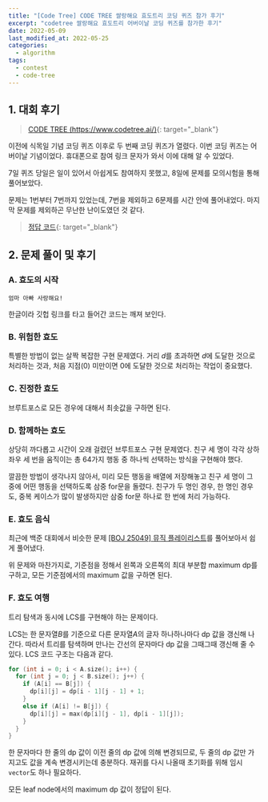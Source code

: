 ```yaml
---
title: "[Code Tree] CODE TREE 쌀랑해요 효도트리 코딩 퀴즈 참가 후기"
excerpt: "codetree 쌀랑해요 효도트리 어버이날 코딩 퀴즈를 참가한 후기"
date: 2022-05-09
last_modified_at: 2022-05-25
categories:
  - algorithm
tags:
  - contest
  - code-tree
---
```


## 1. 대회 후기

> [CODE TREE (https://www.codetree.ai/)](https://www.codetree.ai/){: target="_blank"}

이전에 식목일 기념 코딩 퀴즈 이후로 두 번째 코딩 퀴즈가 열렸다. 이번 코딩 퀴즈는 어버이날 기념이었다. 휴대폰으로 참여 링크 문자가 와서 이에 대해 알 수 있었다.

7일 퀴즈 당일은 일이 있어서 아쉽게도 참여하지 못했고, 8일에 문제를 모의시험을 통해 풀어보았다.

문제는 1번부터 7번까지 있었는데, 7번을 제외하고 6문제를 시간 안에 풀어내었다. 마지막 문제를 제외하곤 무난한 난이도였던 것 같다.

> [정답 코드](https://github.com/BurningFalls/Algorithm/tree/master/Code_Tree/%EC%8C%80%EB%9E%91%ED%95%B4%EC%9A%94%20%ED%9A%A8%EB%8F%84%ED%8A%B8%EB%A6%AC%20(2022.05.09)){: target="_blank"}

## 2. 문제 풀이 및 후기

### A. 효도의 시작

```
엄마 아빠 사랑해요!
```

한글이라 깃헙 링크를 타고 들어간 코드는 깨져 보인다.

### B. 위험한 효도

특별한 방법이 없는 살짝 복잡한 구현 문제였다. 거리 $d$를 초과하면 $d$에 도달한 것으로 처리하는 것과, 처음 지점($0$) 미만이면 $0$에 도달한 것으로 처리하는 작업이 중요했다.

### C. 진정한 효도

브루트포스로 모든 경우에 대해서 최솟값을 구하면 된다. 

### D. 함께하는 효도

상당히 까다롭고 시간이 오래 걸렸던 브루트포스 구현 문제였다. 친구 세 명이 각각 상하좌우 세 번을 움직이는 총 $64$가지 행동 중 하나씩 선택하는 방식을 구현해야 했다. 

깔끔한 방법이 생각나지 않아서, 미리 모든 행동을 배열에 저장해놓고 친구 세 명이 그 중에 어떤 행동을 선택하도록 삼중 for문을 돌렸다. 친구가 두 명인 경우, 한 명인 경우도, 중복 케이스가 많이 발생하지만 삼중 for문 하나로 한 번에 처리 가능하다.

### E. 효도 음식

최근에 백준 대회에서 비슷한 문제 [[BOJ 25049] 뮤직 플레이리스트](https://burningfalls.github.io/algorithm/boj-25049/)를 풀어보아서 쉽게 풀어냈다. 

위 문제와 마찬가지로, 기준점을 정해서 왼쪽과 오른쪽의 최대 부분합 maximum dp를 구하고, 모든 기준점에서의 maximum 값을 구하면 된다.

### F. 효도 여행

트리 탐색과 동시에 LCS를 구현해야 하는 문제이다. 

LCS는 한 문자열$B$를 기준으로 다른 문자열$A$의 글자 하나하나마다 dp 값을 갱신해 나간다. 따라서 트리를 탐색하며 만나는 간선의 문자마다 dp 값을 그때그때 갱신해 줄 수 있다. LCS 코드 구조는 다음과 같다.

```cpp
for (int i = 0; i < A.size(); i++) {
  for (int j = 0; j < B.size(); j++) {
    if (A[i] == B[j]) {
      dp[i][j] = dp[i - 1][j - 1] + 1;
    }
    else if (A[i] != B[j]) {
      dp[i][j] = max(dp[i][j - 1], dp[i - 1][j]);
    }
  }
}
```

한 문자마다 한 줄의 dp 값이 이전 줄의 dp 값에 의해 변경되므로, 두 줄의 dp 값만 가지고도 값을 계속 변경시키는데 충분하다. 재귀를 다시 나올때 초기화를 위해 임시 `vector`도 하나 필요하다.

모든 leaf node에서의 maximum dp 값이 정답이 된다.

